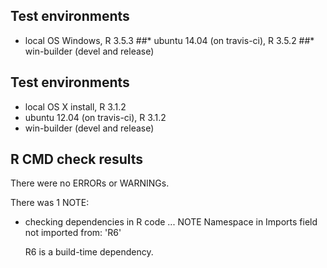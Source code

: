 ## Test environments
* local OS Windows, R 3.5.3
##* ubuntu 14.04 (on travis-ci), R 3.5.2
##* win-builder (devel and release)


## Test environments
* local OS X install, R 3.1.2
* ubuntu 12.04 (on travis-ci), R 3.1.2
* win-builder (devel and release)

## R CMD check results
There were no ERRORs or WARNINGs. 

There was 1 NOTE:

* checking dependencies in R code ... NOTE
  Namespace in Imports field not imported from: 'R6'

  R6 is a build-time dependency.
